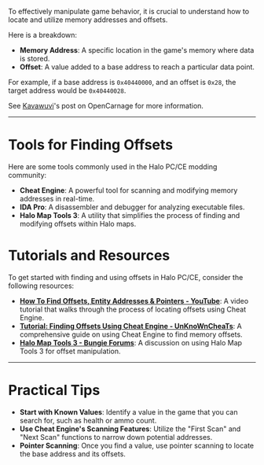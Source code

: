To effectively manipulate game behavior, it is crucial to understand how to locate and utilize memory addresses and offsets.

Here is a breakdown:

* **Memory Address**: A specific location in the game's memory where data is stored.
* **Offset**: A value added to a base address to reach a particular data point.

For example, if a base address is `0x40440000`, and an offset is `0x28`, the target address would be `0x40440028`.

See [Kavawuvi](https://opencarnage.net/index.php?/topic/6693-halo-map-file-structure-revision-212/#comment-88743)'s post on OpenCarnage for more information.

---

# Tools for Finding Offsets

Here are some tools commonly used in the Halo PC/CE modding community:

* **Cheat Engine**: A powerful tool for scanning and modifying memory addresses in real-time.
* **IDA Pro**: A disassembler and debugger for analyzing executable files.
* **Halo Map Tools 3**: A utility that simplifies the process of finding and modifying offsets within Halo maps.

# Tutorials and Resources

To get started with finding and using offsets in Halo PC/CE, consider the following resources:

* **[How To Find Offsets, Entity Addresses & Pointers - YouTube](https://www.youtube.com/watch?v=YaFlh2pIKAg)**: A video tutorial that walks through the process of locating offsets using Cheat Engine.
* **[Tutorial: Finding Offsets Using Cheat Engine - UnKnoWnCheaTs](https://www.unknowncheats.me/forum/general-programming-and-reversing/200702-finding-offsets-using-cheat-engine.html)**: A comprehensive guide on using Cheat Engine to find memory offsets.
* **[Halo Map Tools 3 - Bungie Forums](https://forums.bungie.org/halo/archive13.pl?read=390998)**: A discussion on using Halo Map Tools 3 for offset manipulation.

---

# Practical Tips

* **Start with Known Values**: Identify a value in the game that you can search for, such as health or ammo count.
* **Use Cheat Engine's Scanning Features**: Utilize the "First Scan" and "Next Scan" functions to narrow down potential addresses.
* **Pointer Scanning**: Once you find a value, use pointer scanning to locate the base address and its offsets.